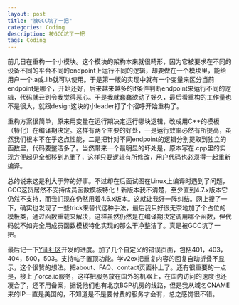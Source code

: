 ```yaml
---
layout: post
title: "被GCC坑了一把"
categories: Coding
description: 被GCC坑了一把
tags: Coding
---
```

前几日在重构一个小模块。这个模块的架构本来就很畸形，因为它被要求在不同的设备不同的平台不同的endpoint上运行不同的逻辑，却要做在一个模块里，能给用户一个.a或.lib就可以使用。于是第一版的实现中就有一个变量来区分当前endpoint是哪个，开始还好，后来越来越多的if条件判断endpoint来运行不同的逻辑，代码就丑到令我觉得恶心。于是我就蠢蠢欲动了好久，最后看重构的工作量也不是很大，就跟design这块的小leader打了个招呼开始重构了。

重构方案很简单，原来用变量在运行期决定运行哪块逻辑，改成用C++的模板（特化）在编译期决定。这样有两个主要的好处，一是运行效率必然有所提高，虽然我们根本不在乎这点性能，二是把针对不同endpoint的逻辑分别提取到独立的函数里，代码要整洁多了。当然带来一个最明显的坏处是，原本写在.cpp里的实现方便起见全都移到.h里了，这样只要逻辑有所修改，用户代码也必须得一起重新编译。

总的说来这是利大于弊的好事。不过却在后面试图在Linux上编译时遇到了问题，GCC这货居然不支持成员函数模板特化！新版本我不清楚，至少直到4.7.x版本它仍然不支持，而我们现在仍然用着4.6.x版本。这就让我好一阵纠结。网上搜了一下，确实也发现了一些trick来替代这种手法，最后我只好很无奈地加了个占位的模板类，通过函数重载来解决，这样虽然仍然是在编译期决定调用哪个函数，但代码就不如完全用成员函数模板特化实现的那么干净整洁了。真是被GCC坑了一把。

最后记一下[Yiili社区](http://yii.li)开发的进度。加了几个自定义的错误页面，包括401，403，404，500，503。支持帖子置顶功能。学v2ex把重复内容的回复自动折叠不显示，这个很赞的想法。把about、FAQ、contact页面补上了。还有很重要的一点是，接上了orca.io服务，这样把服务放在国外的机器上，在国内访问的速度也还凑合了，还不用备案，据说他们也有北京BGP机房的线路，但是我从域名CNAME来的IP一直是美国的，不知道是不是要付费的服务才会有，总之感觉很不错。
